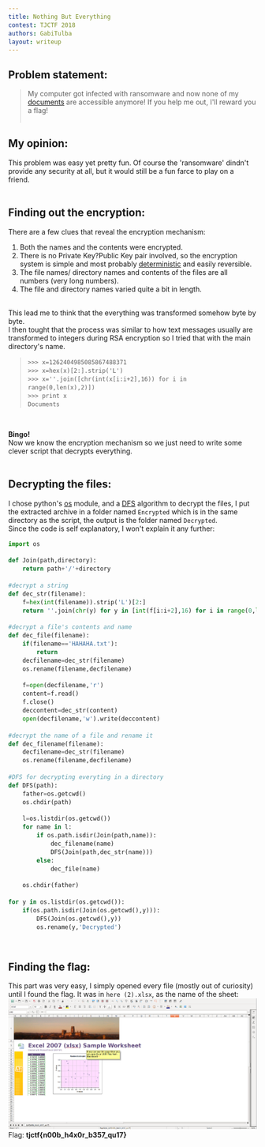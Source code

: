 ```yaml
---
title: Nothing But Everything
contest: TJCTF 2018
authors: GabiTulba
layout: writeup
---
```


## Problem statement:
>My computer got infected with ransomware and now none of my [documents](https://github.com/GabiTulba/TJCTF2018-Write-ups/blob/master/Nothing%20But%20Everything/7459b0c272ba30c9fea94391c7d7051d78e1732c871c3a6f27070fcb34f9e734_encrypted.tar.gz) are accessible anymore! If you help me out, I'll reward you a flag!
<br><br>

## My opinion:
This problem was easy yet pretty fun. Of course the 'ransomware' dindn't provide any security at all, but it would still be a fun farce to play on a friend.<br><br>

## Finding out the encryption:
There are a few clues that reveal the encryption mechanism:
  1. Both the names and the contents were encrypted.
  2. There is no Private Key?Public Key pair involved, so the encryption system is simple and most probably [deterministic](https://en.wikipedia.org/wiki/Deterministic_encryption) and easily reversible.
  3. The file names/ directory names and contents of the files are all numbers (very long numbers). 
  4. The file and directory names varied quite a bit in length.
<br>
This lead me to think that the everything was transformed somehow byte by byte.<br>
I then tought that the process was similar to how text messages usually are transformed to integers during RSA encryption so I tried that with the main directory's name.<br>

> `>>> x=1262404985085867488371`<br>
> `>>> x=hex(x)[2:].strip('L')`<br>
> `>>> x=''.join([chr(int(x[i:i+2],16)) for i in range(0,len(x),2)])`<br>
> `>>> print x`<br>
> `Documents`<br>
<br>

**Bingo!** <br>
Now we know the encryption mechanism so we just need to write some clever script that decrypts everything.<br><br>

## Decrypting the files:
I chose python's [os](https://docs.python.org/2/library/os.html) module, and a [DFS](https://en.wikipedia.org/wiki/Depth-first_search) algorithm to decrypt the files, I put the extracted archive in a folder named `Encrypted` which is in the same directory as the script, the output is the folder named `Decrypted`.<br>
Since the code is self explanatory, I won't explain it any further:
```python
import os

def Join(path,directory):
	return path+'/'+directory

#decrypt a string
def dec_str(filename):
	f=hex(int(filename)).strip('L')[2:]
	return ''.join(chr(y) for y in [int(f[i:i+2],16) for i in range(0,len(f),2)])

#decrypt a file's contents and name
def dec_file(filename):
	if(filename=='HAHAHA.txt'):
		return
	decfilename=dec_str(filename)
	os.rename(filename,decfilename)

	f=open(decfilename,'r')
	content=f.read()
	f.close()
	deccontent=dec_str(content)
	open(decfilename,'w').write(deccontent)

#decrypt the name of a file and rename it
def dec_filename(filename):
	decfilename=dec_str(filename)
	os.rename(filename,decfilename)	

#DFS for decrypting everyting in a directory
def DFS(path):
	father=os.getcwd()
	os.chdir(path)

	l=os.listdir(os.getcwd())
	for name in l:
		if os.path.isdir(Join(path,name)):
			dec_filename(name)
			DFS(Join(path,dec_str(name)))
		else:
			dec_file(name)
	
	os.chdir(father)

for y in os.listdir(os.getcwd()):
	if(os.path.isdir(Join(os.getcwd(),y))):
		DFS(Join(os.getcwd(),y))
		os.rename(y,'Decrypted')
```

<br>

## Finding the flag:
This part was very easy, I simply opened every file (mostly out of curiosity) until I found the flag. It was in `here (2).xlsx`, as the name of the sheet:<br>
![Flag](https://github.com/GabiTulba/TJCTF2018-Write-ups/blob/master/Nothing%20But%20Everything/flag.png)
Flag: **tjctf{n00b_h4x0r_b357_qu17}**
